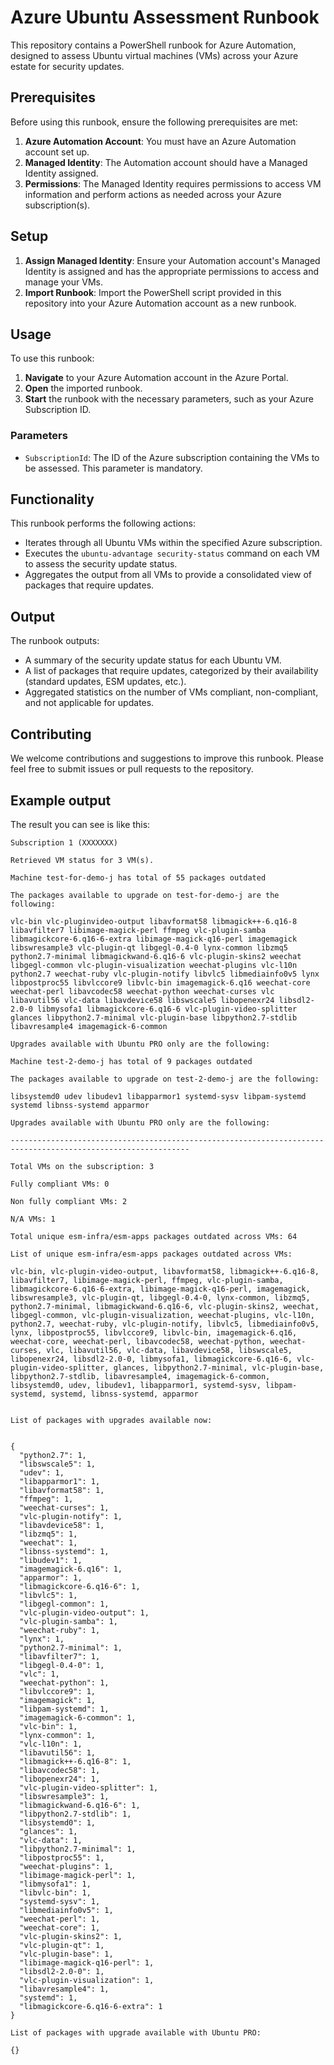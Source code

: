 # Azure Ubuntu Assessment Runbook

This repository contains a PowerShell runbook for Azure Automation, designed to assess Ubuntu virtual machines (VMs) across your Azure estate for security updates.

## Prerequisites

Before using this runbook, ensure the following prerequisites are met:

1. **Azure Automation Account**: You must have an Azure Automation account set up.
2. **Managed Identity**: The Automation account should have a Managed Identity assigned.
3. **Permissions**: The Managed Identity requires permissions to access VM information and perform actions as needed across your Azure subscription(s).

## Setup

1. **Assign Managed Identity**: Ensure your Automation account's Managed Identity is assigned and has the appropriate permissions to access and manage your VMs.
2. **Import Runbook**: Import the PowerShell script provided in this repository into your Azure Automation account as a new runbook.

## Usage

To use this runbook:

1. **Navigate** to your Azure Automation account in the Azure Portal.
2. **Open** the imported runbook.
3. **Start** the runbook with the necessary parameters, such as your Azure Subscription ID.

### Parameters

- `SubscriptionId`: The ID of the Azure subscription containing the VMs to be assessed. This parameter is mandatory.

## Functionality

This runbook performs the following actions:

- Iterates through all Ubuntu VMs within the specified Azure subscription.
- Executes the `ubuntu-advantage security-status` command on each VM to assess the security update status.
- Aggregates the output from all VMs to provide a consolidated view of packages that require updates.

## Output

The runbook outputs:

- A summary of the security update status for each Ubuntu VM.
- A list of packages that require updates, categorized by their availability (standard updates, ESM updates, etc.).
- Aggregated statistics on the number of VMs compliant, non-compliant, and not applicable for updates.

## Contributing

We welcome contributions and suggestions to improve this runbook. Please feel free to submit issues or pull requests to the repository.


## Example output
The result you can see is like this:
```
Subscription 1 (XXXXXXX)

Retrieved VM status for 3 VM(s).

Machine test-for-demo-j has total of 55 packages outdated

The packages available to upgrade on test-for-demo-j are the following:

vlc-bin vlc-pluginvideo-output libavformat58 libmagick++-6.q16-8 libavfilter7 libimage-magick-perl ffmpeg vlc-plugin-samba libmagickcore-6.q16-6-extra libimage-magick-q16-perl imagemagick libswresample3 vlc-plugin-qt libgegl-0.4-0 lynx-common libzmq5 python2.7-minimal libmagickwand-6.q16-6 vlc-plugin-skins2 weechat libgegl-common vlc-plugin-visualization weechat-plugins vlc-l10n python2.7 weechat-ruby vlc-plugin-notify libvlc5 libmediainfo0v5 lynx libpostproc55 libvlccore9 libvlc-bin imagemagick-6.q16 weechat-core weechat-perl libavcodec58 weechat-python weechat-curses vlc libavutil56 vlc-data libavdevice58 libswscale5 libopenexr24 libsdl2-2.0-0 libmysofa1 libmagickcore-6.q16-6 vlc-plugin-video-splitter glances libpython2.7-minimal vlc-plugin-base libpython2.7-stdlib libavresample4 imagemagick-6-common

Upgrades available with Ubuntu PRO only are the following: 

Machine test-2-demo-j has total of 9 packages outdated

The packages available to upgrade on test-2-demo-j are the following:

libsystemd0 udev libudev1 libapparmor1 systemd-sysv libpam-systemd systemd libnss-systemd apparmor

Upgrades available with Ubuntu PRO only are the following: 

--------------------------------------------------------------------------------------------------------------

Total VMs on the subscription: 3

Fully compliant VMs: 0

Non fully compliant VMs: 2

N/A VMs: 1

Total unique esm-infra/esm-apps packages outdated across VMs: 64

List of unique esm-infra/esm-apps packages outdated across VMs:

vlc-bin, vlc-plugin-video-output, libavformat58, libmagick++-6.q16-8, libavfilter7, libimage-magick-perl, ffmpeg, vlc-plugin-samba, libmagickcore-6.q16-6-extra, libimage-magick-q16-perl, imagemagick, libswresample3, vlc-plugin-qt, libgegl-0.4-0, lynx-common, libzmq5, python2.7-minimal, libmagickwand-6.q16-6, vlc-plugin-skins2, weechat, libgegl-common, vlc-plugin-visualization, weechat-plugins, vlc-l10n, python2.7, weechat-ruby, vlc-plugin-notify, libvlc5, libmediainfo0v5, lynx, libpostproc55, libvlccore9, libvlc-bin, imagemagick-6.q16, weechat-core, weechat-perl, libavcodec58, weechat-python, weechat-curses, vlc, libavutil56, vlc-data, libavdevice58, libswscale5, libopenexr24, libsdl2-2.0-0, libmysofa1, libmagickcore-6.q16-6, vlc-plugin-video-splitter, glances, libpython2.7-minimal, vlc-plugin-base, libpython2.7-stdlib, libavresample4, imagemagick-6-common, libsystemd0, udev, libudev1, libapparmor1, systemd-sysv, libpam-systemd, systemd, libnss-systemd, apparmor


List of packages with upgrades available now:


{
  "python2.7": 1,
  "libswscale5": 1,
  "udev": 1,
  "libapparmor1": 1,
  "libavformat58": 1,
  "ffmpeg": 1,
  "weechat-curses": 1,
  "vlc-plugin-notify": 1,
  "libavdevice58": 1,
  "libzmq5": 1,
  "weechat": 1,
  "libnss-systemd": 1,
  "libudev1": 1,
  "imagemagick-6.q16": 1,
  "apparmor": 1,
  "libmagickcore-6.q16-6": 1,
  "libvlc5": 1,
  "libgegl-common": 1,
  "vlc-plugin-video-output": 1,
  "vlc-plugin-samba": 1,
  "weechat-ruby": 1,
  "lynx": 1,
  "python2.7-minimal": 1,
  "libavfilter7": 1,
  "libgegl-0.4-0": 1,
  "vlc": 1,
  "weechat-python": 1,
  "libvlccore9": 1,
  "imagemagick": 1,
  "libpam-systemd": 1,
  "imagemagick-6-common": 1,
  "vlc-bin": 1,
  "lynx-common": 1,
  "vlc-l10n": 1,
  "libavutil56": 1,
  "libmagick++-6.q16-8": 1,
  "libavcodec58": 1,
  "libopenexr24": 1,
  "vlc-plugin-video-splitter": 1,
  "libswresample3": 1,
  "libmagickwand-6.q16-6": 1,
  "libpython2.7-stdlib": 1,
  "libsystemd0": 1,
  "glances": 1,
  "vlc-data": 1,
  "libpython2.7-minimal": 1,
  "libpostproc55": 1,
  "weechat-plugins": 1,
  "libimage-magick-perl": 1,
  "libmysofa1": 1,
  "libvlc-bin": 1,
  "systemd-sysv": 1,
  "libmediainfo0v5": 1,
  "weechat-perl": 1,
  "weechat-core": 1,
  "vlc-plugin-skins2": 1,
  "vlc-plugin-qt": 1,
  "vlc-plugin-base": 1,
  "libimage-magick-q16-perl": 1,
  "libsdl2-2.0-0": 1,
  "vlc-plugin-visualization": 1,
  "libavresample4": 1,
  "systemd": 1,
  "libmagickcore-6.q16-6-extra": 1
}

List of packages with upgrade available with Ubuntu PRO:

{}
```
